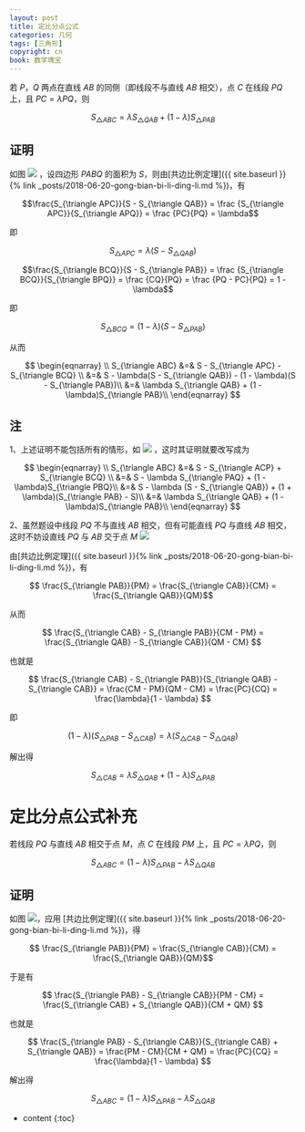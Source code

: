 ```yaml
---
layout: post
title: 定比分点公式
categories: 几何
tags: [三角形]
copyright: cn
book: 数学瑰宝
---
```


若 $P$，$Q$ 两点在直线 $AB$ 的同侧（即线段不与直线 $AB$ 相交），点 $C$ 在线段 $PQ$ 上，且 $PC = \lambda PQ$，则

$$S_{\triangle ABC} = \lambda S_{\triangle QAB} + (1 - \lambda) S_{\triangle PAB}$$

<!--more-->

## 证明

如图 <img src="{{ site.baseurl }}{% link /pic/dingbifendian/a.svg %}"/> ，设四边形 $PABQ$ 的面积为 $S$，则由[共边比例定理]({{ site.baseurl }}{% link _posts/2018-06-20-gong-bian-bi-li-ding-li.md %})，有

$$\frac{S_{\triangle APC}}{S - S_{\triangle QAB}} = \frac {S_{\triangle APC}}{S_{\triangle APQ}} = \frac {PC}{PQ} = \lambda$$

即 

$$ S_{\triangle APC} = \lambda(S - S_{\triangle QAB}) $$

$$\frac{S_{\triangle BCQ}}{S - S_{\triangle PAB}} = \frac {S_{\triangle BCQ}}{S_{\triangle BPQ}} = \frac {CQ}{PQ} = \frac {PQ - PC}{PQ} = 1 - \lambda$$

即

$$ S_{\triangle BCQ} = (1 - \lambda)(S - S_{\triangle PAB}) $$

从而

$$ \begin{eqnarray} \\
S_{\triangle ABC} &=& S - S_{\triangle APC} - S_{\triangle BCQ} \\
&=& S - \lambda(S - S_{\triangle QAB}) - (1 - \lambda)(S - S_{\triangle PAB})\\
&=& \lambda S_{\triangle QAB} + (1 - \lambda)S_{\triangle PAB}\\
\end{eqnarray} $$

## 注

1、上述证明不能包括所有的情形，如 <img src="{{ site.baseurl }}{% link /pic/dingbifendian/b.svg %}"/> ，这时其证明就要改写成为

$$ \begin{eqnarray} \\
S_{\triangle ABC} &=& S - S_{\triangle ACP} + S_{\triangle BCQ} \\
&=& S - \lambda S_{\triangle PAQ} + (1 - \lambda)S_{\triangle PBQ}\\
&=& S - \lambda (S - S_{\triangle QAB}) + (1 + \lambda)(S_{\triangle PAB} - S)\\
&=& \lambda S_{\triangle QAB} + (1 - \lambda)S_{\triangle PAB}\\
\end{eqnarray} $$


2、虽然题设中线段 $PQ$ 不与直线 $AB$ 相交，但有可能直线 $PQ$ 与直线 $AB$ 相交，这时不妨设直线 $PQ$ 与 $AB$ 交于点 $M$
<img src="{{ site.baseurl }}{% link /pic/dingbifendian/c.svg %}"/> 

由[共边比例定理]({{ site.baseurl }}{% link _posts/2018-06-20-gong-bian-bi-li-ding-li.md %})，有

$$ \frac{S_{\triangle PAB}}{PM} = \frac{S_{\triangle CAB}}{CM} = \frac{S_{\triangle QAB}}{QM}$$

从而 

$$ \frac{S_{\triangle CAB} - S_{\triangle PAB}}{CM - PM} = \frac{S_{\triangle QAB} - S_{\triangle CAB}}{QM - CM} $$

也就是

$$ \frac{S_{\triangle CAB} - S_{\triangle PAB}}{S_{\triangle QAB} - S_{\triangle CAB}} = \frac{CM - PM}{QM - CM} = \frac{PC}{CQ} = \frac{\lambda}{1 - \lambda} $$

即

$$ (1 - \lambda)(S_{\triangle PAB} - S_{\triangle CAB}) = \lambda(S_{\triangle CAB} - S_{\triangle QAB}) $$

解出得

$$ S_{\triangle CAB} = \lambda S_{\triangle QAB} + (1 - \lambda)S_{\triangle PAB} $$


# 定比分点公式补充

若线段 $PQ$ 与直线 $AB$ 相交于点 $M$，点 $C$ 在线段 $PM$ 上，且 $PC = \lambda PQ$，则

$$S_{\triangle ABC} = (1 - \lambda)S_{\triangle PAB} - \lambda S_{\triangle QAB}$$


## 证明

如图 <img src="{{ site.baseurl }}{% link /pic/dingbifendian/d.svg %}"/>，应用 [共边比例定理]({{ site.baseurl }}{% link _posts/2018-06-20-gong-bian-bi-li-ding-li.md %})，得

$$ \frac{S_{\triangle PAB}}{PM} = \frac{S_{\triangle CAB}}{CM} = \frac{S_{\triangle QAB}}{QM}$$

于是有

$$ \frac{S_{\triangle PAB} - S_{\triangle CAB}}{PM - CM} = \frac{S_{\triangle CAB} + S_{\triangle QAB}}{CM + QM} $$

也就是

$$ \frac{S_{\triangle PAB} - S_{\triangle CAB}}{S_{\triangle CAB} + S_{\triangle QAB}} = \frac{PM - CM}{CM + QM} = \frac{PC}{CQ} = \frac{\lambda}{1 - \lambda} $$

解出得

$$S_{\triangle ABC} = (1 - \lambda)S_{\triangle PAB} - \lambda S_{\triangle QAB}$$

* content
{:toc}
